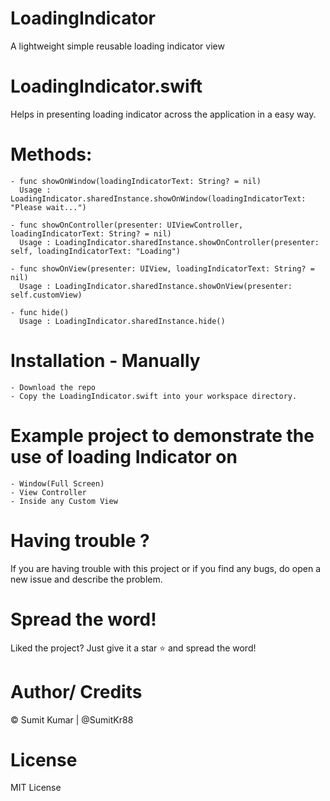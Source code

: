 # LoadingIndicator
A lightweight simple reusable loading indicator view 

# LoadingIndicator.swift
Helps in presenting loading indicator across the application in a easy way. 

# Methods:

    - func showOnWindow(loadingIndicatorText: String? = nil)
      Usage : LoadingIndicator.sharedInstance.showOnWindow(loadingIndicatorText: "Please wait...")
        
    - func showOnController(presenter: UIViewController, loadingIndicatorText: String? = nil)
      Usage : LoadingIndicator.sharedInstance.showOnController(presenter: self, loadingIndicatorText: "Loading")
    
    - func showOnView(presenter: UIView, loadingIndicatorText: String? = nil)
      Usage : LoadingIndicator.sharedInstance.showOnView(presenter: self.customView)
    
    - func hide()
      Usage : LoadingIndicator.sharedInstance.hide()

# Installation - Manually

    - Download the repo
    - Copy the LoadingIndicator.swift into your workspace directory.
    
# Example project to demonstrate the use of loading Indicator on

    - Window(Full Screen)
    - View Controller
    - Inside any Custom View

# Having trouble ?
If you are having trouble with this project or if you find any bugs, do open a new issue and describe the problem.

# Spread the word!
Liked the project? Just give it a star ⭐️ and spread the word!

# Author/ Credits
© Sumit Kumar | @SumitKr88

# License
MIT License
